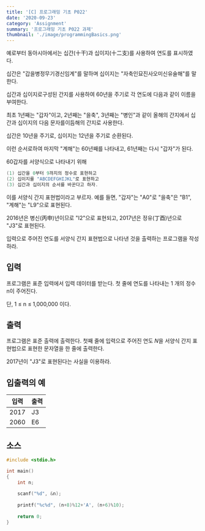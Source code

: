 ```yaml
---
title: '[C] 프로그래밍 기초 P022'
date: '2020-09-23'
category: 'Assignment'
summary: '프로그래밍 기초 P022 과제'
thumbnail: './image/programmingBasics.png'
---
```

예로부터 동아시아에서는 십간(十干)과 십이지(十二支)를 사용하여 연도를 표시하였다. 

십간은 "갑을병정무기경신임계"를 말하며 십이지는 "자축인묘진사오미신유술해"를 말한다. 

십간과 십이지로구성된 간지를 사용하여 60년을 주기로 각 연도에 다음과 같이 이름을 부여한다.

최초 1년째는 "갑자"이고, 2년째는 "을축", 3년째는 "병인"과 같이 올해의 간지에서 십간과 십이지의 다음 문자를이듬해의 간지로 사용한다. 

십간은 10년을 주기로, 십이지는 12년을 주기로 순환된다. 

이런 순서로하여 마지막 "계해"는 60년째를 나타내고, 61년째는 다시 "갑자"가 된다.

60갑자를 서양식으로 나타내기 위해

```c
(1) 십간을 0부터 9까지의 정수로 표현하고
(2) 십이지를 "ABCDEFGHIJKL"로 표현하고
(3) 십간과 십이지의 순서를 바꾼다고 하자.
```

이를 서양식 간지 표현법이라고 부르자. 예를 들면, "갑자"는 "A0"로 "을축"은 "B1", "계해"는 "L9"으로 표현된다. 

2016년은 병신(丙申)년이므로 "I2"으로 표현되고, 2017년은 정유(丁酉)년으로 "J3"로 표현된다.

입력으로 주어진 연도를 서양식 간지 표현법으로 나타낸 것을 출력하는 프로그램을 작성하라.

## 입력
프로그램은 표준 입력에서 입력 데이터를 받는다. 첫 줄에 연도를 나타내는 1 개의 정수 n이 주어진다.

단, 1 ≤ n ≤ 1,000,000 이다.


## 출력
프로그램은 표준 출력에 출력한다. 첫째 줄에 입력으로 주어진 연도 𝑁을 서양식 간지 표현법으로 표현한 문자열을 한 줄에 출력한다.

2017년이 "J3"로 표현된다는 사실을 이용하라.

## 입출력의 예

|입력|출력|
|---|---|
|2017|J3|
|2060|E6|

## 소스

```c
#include <stdio.h>

int main()
{
	int n;
	
	scanf("%d", &n);
	
    printf("%c%d", (n+8)%12+'A', (n+6)%10);
    
    return 0;
}
```